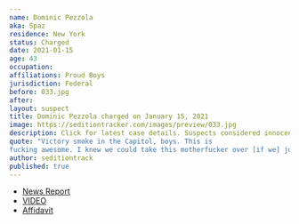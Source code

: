 ```yaml
---
name: Dominic Pezzola
aka: Spaz
residence: New York
status: Charged
date: 2021-01-15
age: 43
occupation:
affiliations: Proud Boys
jurisdiction: Federal
before: 033.jpg
after:
layout: suspect
title: Dominic Pezzola charged on January 15, 2021
image: https://seditiontracker.com/images/preview/033.jpg
description: Click for latest case details. Suspects considered innocent until proven guilty.
quote: "Victory smoke in the Capitol, boys. This is
fucking awesome. I knew we could take this motherfucker over [if we] just tried hard enough."
author: seditiontrack
published: true
---
```


- [News Report](https://www.vice.com/en/article/epdmva/a-proud-boy-in-disguise-helped-lead-the-insurrection-at-the-capitol)
- [VIDEO](https://twitter.com/BGOnTheScene/status/1346904244008456193)
- [Affidavit](https://www.justice.gov/opa/page/file/1355186/download)
